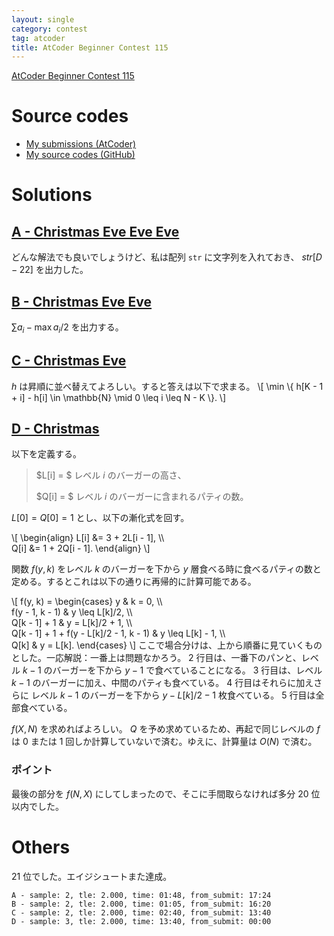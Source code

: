 ```yaml
---
layout: single
category: contest
tag: atcoder
title: AtCoder Beginner Contest 115
---
```


[AtCoder Beginner Contest 115](https://atcoder.jp/contests/abc115)

# Source codes

- [My submissions (AtCoder)](https://atcoder.jp/contests/abc115/submissions?f.User=kazunetakahashi)
- [My source codes (GitHub)](https://github.com/kazunetakahashi/atcoder/tree/master/2018/1208_ABC115)

# Solutions

## [A - Christmas Eve Eve Eve](https://atcoder.jp/contests/abc115/tasks/abc115_a)

どんな解法でも良いでしょうけど、私は配列 `str` に文字列を入れておき、 $str[D - 22]$ を出力した。

## [B - Christmas Eve Eve](https://atcoder.jp/contests/abc115/tasks/abc115_b)

$\sum a _i - \max a _i / 2$ を出力する。

## [C - Christmas Eve](https://atcoder.jp/contests/abc115/tasks/abc115_c)

$h$ は昇順に並べ替えてよろしい。すると答えは以下で求まる。
\\[
  \min \\{ h[K - 1 + i] - h[i] \in \mathbb{N} \mid 0 \leq i \leq N - K \\}.
\\]

## [D - Christmas](https://atcoder.jp/contests/abc115/tasks/abc115_d)

以下を定義する。

> $L[i] = $ レベル $i$ のバーガーの高さ、
>
> $Q[i] = $ レベル $i$ のバーガーに含まれるパティの数。

$L[0] = Q[0] = 1$ とし、以下の漸化式を回す。

\\[
  \begin{align}
    L[i] &= 3 + 2L[i - 1], \\\\\
    Q[i] &= 1 + 2Q[i - 1].
  \end{align}
\\]

関数 $f(y, k)$ をレベル $k$ のバーガーを下から $y$ 層食べる時に食べるパティの数と定める。するとこれは以下の通りに再帰的に計算可能である。

\\[
  f(y, k) =
  \begin{cases}
    y & k = 0, \\\\\
    f(y - 1, k - 1) & y \leq L[k]/2, \\\\\
    Q[k - 1] + 1 & y = L[k]/2 + 1, \\\\\
    Q[k - 1] + 1 + f(y - L[k]/2 - 1, k - 1) & y \leq L[k] - 1, \\\\\
    Q[k] &  y = L[k].
  \end{cases}
\\]
ここで場合分けは、上から順番に見ていくものとした。一応解説：一番上は問題なかろう。 $2$ 行目は、一番下のパンと、レベル $k - 1$ のバーガーを下から $y - 1$ で食べていることになる。 $3$ 行目は、レベル $k - 1$ のバーガーに加え、中間のパティも食べている。 $4$ 行目はそれらに加えさらに レベル $k - 1$ のバーガーを下から $y - L[k]/2 - 1$ 枚食べている。 $5$ 行目は全部食べている。

$f(X, N)$ を求めればよろしい。 $Q$ を予め求めているため、再起で同じレベルの $f$ は $0$ または $1$ 回しか計算していないで済む。ゆえに、計算量は $O(N)$ で済む。

### ポイント

最後の部分を $f(N, X)$ にしてしまったので、そこに手間取らなければ多分 20 位以内でした。

# Others

21 位でした。エイジシュートまた達成。

```
A - sample: 2, tle: 2.000, time: 01:48, from_submit: 17:24
B - sample: 2, tle: 2.000, time: 01:05, from_submit: 16:20
C - sample: 2, tle: 2.000, time: 02:40, from_submit: 13:40
D - sample: 3, tle: 2.000, time: 13:40, from_submit: 00:00
```
